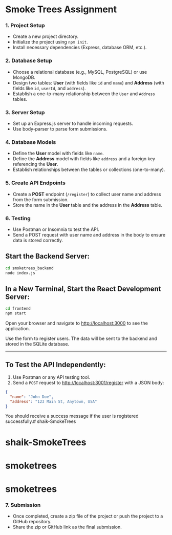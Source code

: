# Smoke Trees Assignment 


### 1. **Project Setup**

- Create a new project directory.
- Initialize the project using `npm init`.
- Install necessary dependencies (Express, database ORM, etc.).

### 2. **Database Setup**

- Choose a relational database (e.g., MySQL, PostgreSQL) or use MongoDB.
- Design two tables: **User** (with fields like `id` and `name`) and **Address** (with fields like `id`, `userId`, and `address`).
- Establish a one-to-many relationship between the `User` and `Address` tables.

### 3. **Server Setup**

- Set up an Express.js server to handle incoming requests.
- Use body-parser to parse form submissions.

### 4. **Database Models**

- Define the **User** model with fields like `name`.
- Define the **Address** model with fields like `address` and a foreign key referencing the **User**.
- Establish relationships between the tables or collections (one-to-many).

### 5. **Create API Endpoints**

- Create a **POST** endpoint (`/register`) to collect user name and address from the form submission.
- Store the name in the **User** table and the address in the **Address** table.

### 6. **Testing**

- Use Postman or Insomnia to test the API.
- Send a POST request with user name and address in the body to ensure data is stored correctly.

## Start the Backend Server:
```bash
cd smoketrees_backend
node index.js
```

## In a New Terminal, Start the React Development Server:
```bash
cd frontend
npm start
```

Open your browser and navigate to [http://localhost:3000](http://localhost:3000) to see the application.

Use the form to register users. The data will be sent to the backend and stored in the SQLite database.

---

## To Test the API Independently:

1. Use Postman or any API testing tool.
2. Send a `POST` request to [http://localhost:3001/register](http://localhost:3001/register) with a JSON body:

```json
{
  "name": "John Doe",
  "address": "123 Main St, Anytown, USA"
}
```

You should receive a success message if the user is registered successfully.# shaik-SmokeTrees
# shaik-SmokeTrees
# smoketrees
# smoketrees

### 7. **Submission**

- Once completed, create a zip file of the project or push the project to a GitHub repository.
- Share the zip or GitHub link as the final submission.
